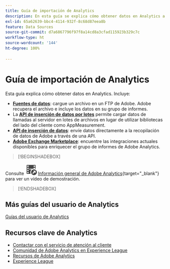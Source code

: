 ```yaml
---
title: Guía de importación de Analytics
description: En esta guía se explica cómo obtener datos en Analytics a través de fuentes de datos y API de inserción.
exl-id: 65a62639-bbc4-4114-932f-8c68d87eea8b
feature: Data Sources
source-git-commit: d7a6867796f97f8a14cd8a3cfad115923b329c7c
workflow-type: ht
source-wordcount: '144'
ht-degree: 100%

---
```


# Guía de importación de Analytics



Esta guía explica cómo obtener datos en Analytics. Incluye:

* **[Fuentes de datos](data-sources/overview.md)**: cargue un archivo en un FTP de Adobe. Adobe recupera el archivo e incluye los datos en su grupo de informes.
* La **[API de inserción de datos por lotes](/help/import/bulk-data-insertion-api/bulk-data-insert.md)** permite cargar datos de llamadas al servidor en lotes de archivos en lugar de utilizar bibliotecas del lado del cliente como AppMeasurement.
* **[API de inserción de datos](c-data-insertion-api/c-data-insertion-api.md)**: envíe datos directamente a la recopilación de datos de Adobe a través de una API.
* **[Adobe Exchange Marketplace](https://exchange.adobe.com/experiencecloud.analytics.html#product)**: encuentre las integraciones actuales disponibles para enriquecer el grupo de informes de Adobe Analytics.


>[!BEGINSHADEBOX]

Consulte ![VideoCheckedOut](/help/assets/icons/VideoCheckedOut.svg) [Información general de Adobe Analytics](https://video.tv.adobe.com/v/27429?quality=12&learn=on){target="_blank"} para ver un vídeo de demostración.

>[!ENDSHADEBOX]



## Más guías del usuario de Analytics

[Guías del usuario de Analytics](https://experienceleague.adobe.com/docs/analytics.html?lang=es)

## Recursos clave de Analytics

* [Contactar con el servicio de atención al cliente](https://experienceleague.adobe.com/es?support-solution=Analytics?lang=es#support)
* [Comunidad de Adobe Analytics en Experience League](https://experienceleaguecommunities.adobe.com/t5/adobe-analytics/ct-p/adobe-analytics-community?profile.language=es)
* [Recursos de Adobe Analytics](https://experienceleaguecommunities.adobe.com/t5/adobe-analytics-discussions/adobe-analytics-resources/m-p/276666?profile.language=es)
* [Experience League](https://landing.adobe.com/experience-league/)
